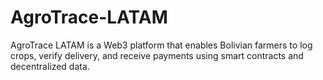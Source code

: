 # AgroTrace-LATAM
AgroTrace LATAM is a Web3 platform that enables Bolivian farmers to log crops, verify delivery, and receive payments using smart contracts and decentralized data.
